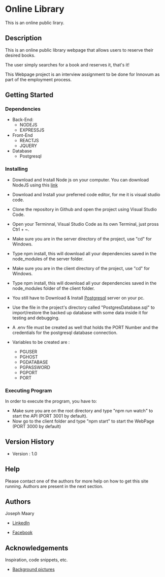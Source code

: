 # Online Library

This is an online public lirary.

## Description

This is an online public library webpage that allows users to reserve their desired books.

The user simply searches for a book and reserves it, that's it! 

This Webpage project is an interview assignment to be done for Innovum as part of the employment process.

## Getting Started

### Dependencies

* Back-End:
    - NODEJS
    - EXPRESSJS
* Front-End
    - REACTJS
    - JQUERY
* Database
    - Postgresql

### Installing
* Download and Install Node js on your computer. You can download NodeJS using this [link](https://nodejs.org/en/download/)
* Download and Install your preferred code editor, for me it is visual studio code.
* Clone the repository in Github and open the project using Visual Studio Code.
* Open your Terminnal, Visual Studio Code as its own Terminal, just pross Ctrl + ~. 
* Make sure you are in the server directory of the project, use "cd" for Windows.
* Type npm install, this will download all your dependencies saved in the node_modules of the server folder.
* Make sure you are in the client directory of the project, use "cd" for Windows.
* Type npm install, this will download all your dependencies saved in the node_modules folder of the client folder.

* You still have to Download & Install [Postgresql](https://www.postgresql.org/download/) server on your pc. 
* Use the file in the project's directory called "PostgresDatabase.sql" to import/restore the backed up database with some data inside it for testing and debugging.

* A .env file must be created as well that holds the PORT Number and the credentials for the postgresql database connection.
* Variables to be created are :
    * PGUSER
    * PGHOST
    * PGDATABASE
    * PGPASSWORD
    * PGPORT
    * PORT 

### Executing Program

In order to execute the program, you have to: 

* Make sure you are on the root directory and type "npm run watch" to start the API (PORT 3001 by default).
* Now go to the client folder and type "npm start" to start the WebPage (PORT 3000 by default)

## Version History

* Version : 1.0

## Help

Please contact one of the authors for more help on how to get this site running.
Authors are present in the next section.

## Authors

Joseph Maary 

* [LinkedIn](https://www.linkedin.com/in/josephmaary/) 

* [Facebook](https://www.facebook.com/jmaarri)

## Acknowledgements

Inspiration, code snippets, etc.
* [Background pictures](https://unsplash.com/)